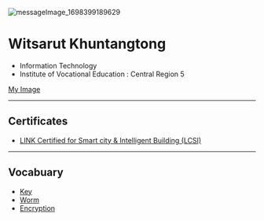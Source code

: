 ![messageImage_1698399189629](https://github.com/Witsarut42/witsarut42.github.io/assets/135482692/4f10e79b-8fde-4000-844d-866f22719d17)

# Witsarut Khuntangtong
+ Information Technology
+ Institute of Vocational Education : Central Region 5

[My Image](HelloWorld)

- - -

## Certificates
  + [LINK Certified for Smart city & Intelligent Building (LCSI)](Certificates)

- - -
## Vocabuary
+ [Key](Key)
+ [Worm](Worm)
+ [Encryption](Encryption)
